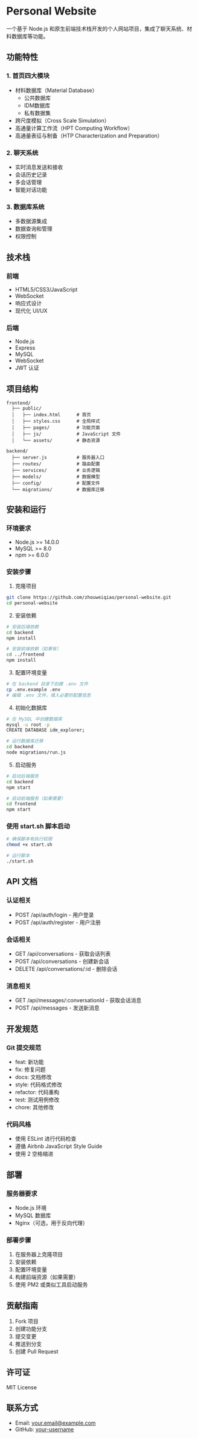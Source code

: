 # Personal Website

一个基于 Node.js 和原生前端技术栈开发的个人网站项目，集成了聊天系统、材料数据库等功能。

## 功能特性

### 1. 首页四大模块
- 材料数据库（Material Database）
  - 公共数据库
  - IDM数据库
  - 私有数据集
- 跨尺度模拟（Cross Scale Simulation）
- 高通量计算工作流（HPT Computing Workflow）
- 高通量表征与制备（HTP Characterization and Preparation）

### 2. 聊天系统
- 实时消息发送和接收
- 会话历史记录
- 多会话管理
- 智能对话功能

### 3. 数据库系统
- 多数据源集成
- 数据查询和管理
- 权限控制

## 技术栈

### 前端
- HTML5/CSS3/JavaScript
- WebSocket
- 响应式设计
- 现代化 UI/UX

### 后端
- Node.js
- Express
- MySQL
- WebSocket
- JWT 认证

## 项目结构
```
frontend/
  ├── public/
  │   ├── index.html      # 首页
  │   ├── styles.css      # 全局样式
  │   ├── pages/          # 功能页面
  │   ├── js/             # JavaScript 文件
  │   └── assets/         # 静态资源
  
backend/
  ├── server.js           # 服务器入口
  ├── routes/             # 路由配置
  ├── services/           # 业务逻辑
  ├── models/             # 数据模型
  ├── config/             # 配置文件
  └── migrations/         # 数据库迁移
```

## 安装和运行

### 环境要求
- Node.js >= 14.0.0
- MySQL >= 8.0
- npm >= 6.0.0

### 安装步骤

1. 克隆项目
```bash
git clone https://github.com/zhouweiqiao/personal-website.git
cd personal-website
```

2. 安装依赖
```bash
# 安装后端依赖
cd backend
npm install

# 安装前端依赖（如果有）
cd ../frontend
npm install
```

3. 配置环境变量
```bash
# 在 backend 目录下创建 .env 文件
cp .env.example .env
# 编辑 .env 文件，填入必要的配置信息
```

4. 初始化数据库
```bash
# 在 MySQL 中创建数据库
mysql -u root -p
CREATE DATABASE idm_explorer;

# 运行数据库迁移
cd backend
node migrations/run.js
```

5. 启动服务
```bash
# 启动后端服务
cd backend
npm start

# 启动前端服务（如果需要）
cd frontend
npm start
```

### 使用 start.sh 脚本启动
```bash
# 确保脚本有执行权限
chmod +x start.sh

# 运行脚本
./start.sh
```

## API 文档

### 认证相关
- POST /api/auth/login - 用户登录
- POST /api/auth/register - 用户注册

### 会话相关
- GET /api/conversations - 获取会话列表
- POST /api/conversations - 创建新会话
- DELETE /api/conversations/:id - 删除会话

### 消息相关
- GET /api/messages/:conversationId - 获取会话消息
- POST /api/messages - 发送新消息

## 开发规范

### Git 提交规范
- feat: 新功能
- fix: 修复问题
- docs: 文档修改
- style: 代码格式修改
- refactor: 代码重构
- test: 测试用例修改
- chore: 其他修改

### 代码风格
- 使用 ESLint 进行代码检查
- 遵循 Airbnb JavaScript Style Guide
- 使用 2 空格缩进

## 部署

### 服务器要求
- Node.js 环境
- MySQL 数据库
- Nginx（可选，用于反向代理）

### 部署步骤
1. 在服务器上克隆项目
2. 安装依赖
3. 配置环境变量
4. 构建前端资源（如果需要）
5. 使用 PM2 或类似工具启动服务

## 贡献指南
1. Fork 项目
2. 创建功能分支
3. 提交变更
4. 推送到分支
5. 创建 Pull Request

## 许可证
MIT License

## 联系方式
- Email: your.email@example.com
- GitHub: [your-username](https://github.com/your-username) 
